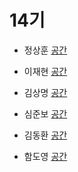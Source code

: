 # 14기

- 정상훈 [](https://github.com//)
[공간](https://github.com/StudyFork/GoogryAndroidArchitectureStudy/tree/master/class14/)

- 이재현 [](https://github.com//)
[공간](https://github.com/StudyFork/GoogryAndroidArchitectureStudy/tree/master/class14/)

- 김상명 [](https://github.com//)
[공간](https://github.com/StudyFork/GoogryAndroidArchitectureStudy/tree/master/class14/)

- 심준보 [](https://github.com/)
[공간](https://github.com/StudyFork/GoogryAndroidArchitectureStudy/tree/master/class14/)

- 김동환 [](https://github.com/)
[공간](https://github.com/StudyFork/GoogryAndroidArchitectureStudy/tree/master/class14/dev-donghwan/)

- 함도영 [](https://github.com//)
[공간](https://github.com/StudyFork/GoogryAndroidArchitectureStudy/tree/master/class14/)

